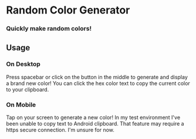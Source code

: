 # Random Color Generator
### Quickly make random colors!

## Usage
### On Desktop
Press spacebar or click on the button in the middle to generate and display a brand new color! You can click the hex color text to copy the current color to your clipboard.

### On Mobile
Tap on your screen to generate a new color! In my test environment I've been unable to copy text to Android clipboard. That feature may require a https secure connection. I'm unsure for now.
